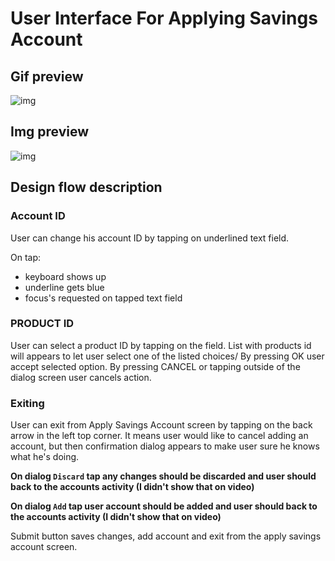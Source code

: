 # User Interface For Applying Savings Account

## Gif preview

![img](https://i.imgur.com/JgtC4rs.gif)

## Img preview

![img](https://i.imgur.com/kU84Al5.png)

## Design flow description

### Account ID

User can change his account ID by tapping on underlined text field.

On tap:

* keyboard shows up
* underline gets blue
* focus's requested on tapped text field

### PRODUCT ID

User can select a product ID by tapping on the field. List with products id will appears to let user select one of the listed choices/
By pressing OK user accept selected option. By pressing CANCEL or tapping outside of the dialog screen user cancels action.

### Exiting

User can exit from Apply Savings Account screen by tapping on the back arrow in the left top corner. It means user would like to cancel adding an account, but then confirmation dialog appears to make user sure he knows what he's doing.

__On dialog `Discard` tap any changes should be discarded and user should back to the accounts activity (I didn't show that on video)__

__On dialog `Add` tap user account should be added and user should back to the accounts activity (I didn't show that on video)__

Submit button saves changes, add account and exit from the apply savings account screen.